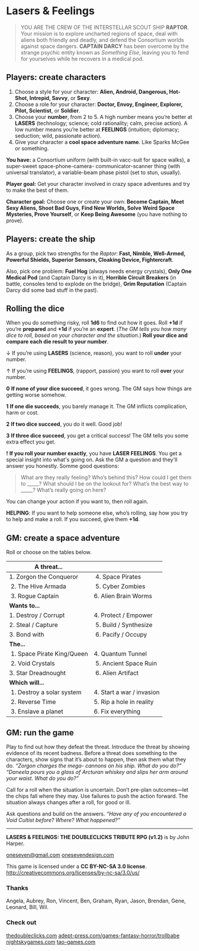 # Lasers & Feelings

> YOU ARE THE CREW OF THE INTERSTELLAR SCOUT SHIP **RAPTOR**. Your mission is to explore uncharted regions of space, deal with aliens both friendly and deadly, and defend the Consortium worlds against space dangers. **CAPTAIN DARCY** has been overcome by the strange psychic entity known as *Something Else*, leaving you to fend for yourselves while he recovers in a medical pod.

## Players: create characters

1. Choose a style for your character: **Alien, Android, Dangerous, Hot-Shot, Intrepid, Savvy**, or **Sexy**.
2. Choose a role for your character: **Doctor, Envoy, Engineer, Explorer, Pilot, Scientist**, or **Soldier**.
3. Choose your **number**, from 2 to 5. A high number means you’re better at **LASERS** (technology; science; cold rationality; calm, precise action). A low number means you’re better at **FEELINGS** (intuition; diplomacy; seduction; wild, passionate action).
4. Give your character a **cool space adventure name**. Like Sparks McGee or something.

**You have:** a Consortium uniform (with built-in vacc-suit for space walks), a super-sweet space-phone-camera- communicator-scanner thing (with universal translator), a variable-beam phase pistol (set to stun, usually).

**Player goal:** Get your character involved in crazy space adventures and try to make the best of them.

**Character goal:** Choose one or create your own: **Become Captain, Meet Sexy Aliens, Shoot Bad Guys, Find New Worlds, Solve Weird Space Mysteries, Prove Yourself**, or **Keep Being Awesome** (you have nothing to prove).

## Players: create the ship

As a group, pick two strengths for the *Raptor*: **Fast, Nimble, Well-Armed, Powerful Shields, Superior Sensors, Cloaking Device, Fightercraft**.

Also, pick one problem: **Fuel Hog** (always needs energy crystals), **Only One Medical Pod** (and Captain Darcy is in it), **Horrible Circuit Breakers** (in battle, consoles tend to explode on the bridge), **Grim Reputation** (Captain Darcy did some bad stuff in the past).

## Rolling the dice

When you do something risky, roll **1d6** to find out how it goes. Roll **+1d** if you’re **prepared** and **+1d** if you’re an **expert**. (*The GM tells you how many dice to roll, based on your character and the situation.*)
**Roll your dice and compare each die result to your number**.

↓ If you’re using **LASERS** (science, reason), you want to roll **under** your number.

↑ If you’re using **FEELINGS**, (rapport, passion) you want to roll **over** your number.

**0** **If none of your dice succeed**, it goes wrong. The GM says how things are getting worse somehow.

**1** **If one die succeeds**, you barely manage it. The GM inflicts complication, harm or cost.

**2** **If two dice succeed**, you do it well. Good job!

**3** **If three dice succeed**, you get a critical success! The GM tells you some extra effect you get.

**!** **If you roll your number exactly**, you have **LASER FEELINGS**. You get a special insight into what's going on. Ask the GM a question and they'll answer you honestly. Somme good questions:

> What are they really feeling? Who’s behind this? How could I get them to _____? What should I be on the lookout for? What’s the best way to _____? What’s really going on here?

You can change your action if you want to, then roll again.

**HELPING**: If you want to help someone else, who’s rolling, say how you try to help and make a roll. If you succeed, give them **+1d**.

## GM: create a space adventure

Roll or choose on the tables below.

| **A threat...**            |                           |
| -------------------------- | ------------------------- |
| 1. Zorgon the Conqueror    | 4. Space Pirates          | 
| 2. The Hive Armada         | 5. Cyber Zombies          |
| 3. Rogue Captain           | 6. Alien Brain Worms      |
| **Wants to...**            |                           |
| 1. Destroy / Corrupt       | 4. Protect / Empower      |
| 2. Steal / Capture         | 5. Build / Synthesize     |
| 3. Bond with               | 6. Pacify / Occupy        |
| **The...**                 |                           |
| 1. Space Pirate King/Queen | 4. Quantum Tunnel         |
| 2. Void Crystals           | 5. Ancient Space Ruin     |
| 3. Star Dreadnought        | 6. Alien Artifact         |
| **Which will...**          |                           |
| 1. Destroy a solar system  | 4. Start a war / invasion |
| 2. Reverse Time            | 5. Rip a hole in reality  |
| 3. Enslave a planet        | 6. Fix everything         |

## GM: run the game

Play to find out how they defeat the threat. Introduce the threat by showing evidence of its recent badness. Before a threat does something to the characters, show signs that it’s about to happen, then ask them what they do. *“Zorgon charges the mega- cannons on his ship. What do you do?” “Daneela pours you a glass of Arcturan whiskey and slips her arm around your waist. What do you do?”*

Call for a roll when the situation is uncertain. Don’t pre-plan outcomes—let the chips fall where they may. Use failures to push the action forward. The situation always changes after a roll, for good or ill.

Ask questions and build on the answers. *“Have any of you encountered a Void Cultist before? Where? What happened?”*

---

**LASERS & FEELINGS: THE DOUBLECLICKS TRIBUTE RPG (v1.2)** is by John Harper.

oneseven@gmail.com [onesevendesign.com](http://onesevendesign.com)

This game is licensed under a **CC BY-NC-SA 3.0 license**.
http://creativecommons.org/licenses/by-nc-sa/3.0/us/

### Thanks

Angela, Aubrey, Ron, Vincent, Ben, Graham, Ryan, Jason, Brendan, Gene, Leonard,
Bill, Wil.

### Check out

[thedoubleclicks.com](http://thedoubleclicks.com)
[adept-press.com/games-fantasy-horror/trollbabe](http://adept-press.com/games-fantasy-horror/trollbabe/)
[nightskygames.com](http://nightskygames.com/)
[tao-games.com](http://tao-games.com/)

